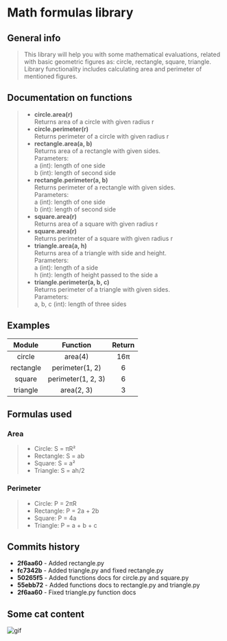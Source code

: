 # Math formulas library
## General info
> This library will help you with some mathematical evaluations, related with basic
> geometric figures as: circle, rectangle, square, triangle. Library functionality includes
> calculating area and perimeter of mentioned figures.
## Documentation on functions
> - **circle.area(r)**  
    Returns area of a circle with given radius r
> - **circle.perimeter(r)**  
    Returns perimeter of a circle with given radius r
> - **rectangle.area(a, b)**  
    Returns area of a rectangle with given sides.  
    Parameters:  
        a (int): length of one side  
        b (int): length of second side  
> - **rectangle.perimeter(a, b)**  
    Returns perimeter of a rectangle with given sides.  
    Parameters:  
        a (int): length of one side  
        b (int): length of second side
> - **square.area(r)**  
    Returns area of a square with given radius r
> - **square.area(r)**  
    Returns perimeter of a square with given radius r
> - **triangle.area(a, h)**  
    Returns area of a triangle with side and height.  
    Parameters:  
        a (int): length of a side  
        h (int): length of height passed to the side a
> - **triangle.perimeter(a, b, c)**  
    Returns perimeter of a triangle with given sides.  
    Parameters:  
        a, b, c (int): length of three sides
## Examples
|  Module   |      Function      | Return |
|:---------:|:------------------:|:------:|
 |  circle   |      area(4)       |  16π   |
 | rectangle |  perimeter(1, 2)   |   6    |
 |  square   | perimeter(1, 2, 3) |   6    |
 | triangle  |     area(2, 3)     |   3    |
## Formulas used
### Area
> - Circle: S = πR²
> - Rectangle: S = ab
> - Square: S = a²
> - Triangle: S = ah/2

### Perimeter
> - Circle: P = 2πR
> - Rectangle: P = 2a + 2b
> - Square: P = 4a
> - Triangle: P = a + b + c
## Commits history
- **2f6aa60** - Added rectangle.py
- **fc7342b** - Added triangle.py and fixed rectangle.py
- **50265f5** - Added functions docs for circle.py and square.py
- **55ebb72** - Added functions docs to rectangle.py and triangle.py
- **2f6aa60** - Fixed triangle.py function docs
## Some cat content
![gif](https://media.tenor.com/5BYK-WS0__gAAAAM/cool-fun.gif)
